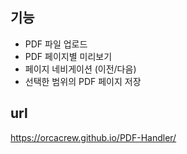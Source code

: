 
## 기능

- PDF 파일 업로드
- PDF 페이지별 미리보기
- 페이지 네비게이션 (이전/다음)
- 선택한 범위의 PDF 페이지 저장

## url
https://orcacrew.github.io/PDF-Handler/